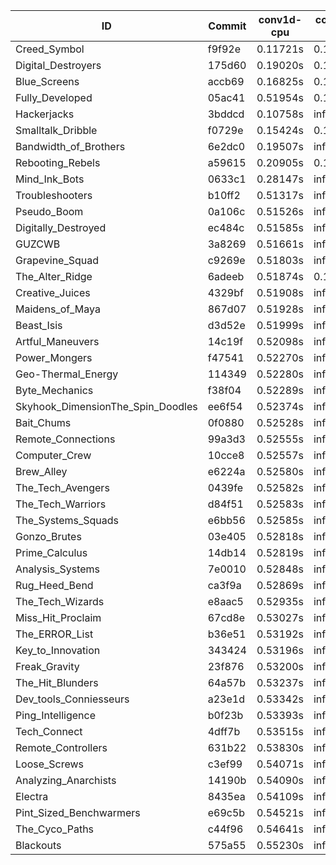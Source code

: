 |ID|Commit|conv1d-cpu|conv1d-gpu|DWSPConv2D-gpu|gemm-gpu|avg|
|-|-|-|-|-|-|-|
|Creed_Symbol|f9f92e|0.11721s|0.16477s|3.03019s|1.87420s|1.29659s|
|Digital_Destroyers|175d60|0.19020s|0.14026s|3.18954s|2.10358s|1.40589s|
|Blue_Screens|accb69|0.16825s|0.14011s|3.25011s|2.10859s|1.41676s|
|Fully_Developed|05ac41|0.51954s|0.16979s|3.28069s|2.29876s|1.56720s|
|Hackerjacks|3bddcd|0.10758s|infs|infs|4.65199s|infs|
|Smalltalk_Dribble|f0729e|0.15424s|0.13178s|infs|2.07783s|infs|
|Bandwidth_of_Brothers|6e2dc0|0.19507s|infs|infs|2.24224s|infs|
|Rebooting_Rebels|a59615|0.20905s|0.15663s|infs|2.07416s|infs|
|Mind_Ink_Bots|0633c1|0.28147s|infs|infs|4.69007s|infs|
|Troubleshooters|b10ff2|0.51317s|infs|infs|4.68558s|infs|
|Pseudo_Boom|0a106c|0.51526s|infs|infs|4.63260s|infs|
|Digitally_Destroyed|ec484c|0.51585s|infs|infs|4.66449s|infs|
|GUZCWB|3a8269|0.51661s|infs|infs|4.67882s|infs|
|Grapevine_Squad|c9269e|0.51803s|infs|infs|4.69740s|infs|
|The_Alter_Ridge|6adeeb|0.51874s|0.18287s|infs|4.74810s|infs|
|Creative_Juices|4329bf|0.51908s|infs|infs|4.68515s|infs|
|Maidens_of_Maya|867d07|0.51928s|infs|infs|4.70157s|infs|
|Beast_Isis|d3d52e|0.51999s|infs|infs|4.66130s|infs|
|Artful_Maneuvers|14c19f|0.52098s|infs|infs|4.68555s|infs|
|Power_Mongers|f47541|0.52270s|infs|infs|4.67992s|infs|
|Geo-Thermal_Energy|114349|0.52280s|infs|infs|4.66567s|infs|
|Byte_Mechanics|f38f04|0.52289s|infs|infs|4.69112s|infs|
|Skyhook_DimensionThe_Spin_Doodles|ee6f54|0.52374s|infs|infs|4.63184s|infs|
|Bait_Chums|0f0880|0.52528s|infs|infs|4.73388s|infs|
|Remote_Connections|99a3d3|0.52555s|infs|infs|4.65561s|infs|
|Computer_Crew|10cce8|0.52557s|infs|infs|4.74918s|infs|
|Brew_Alley|e6224a|0.52580s|infs|infs|4.69791s|infs|
|The_Tech_Avengers|0439fe|0.52582s|infs|infs|4.66115s|infs|
|The_Tech_Warriors|d84f51|0.52583s|infs|infs|4.68122s|infs|
|The_Systems_Squads|e6bb56|0.52585s|infs|infs|4.69935s|infs|
|Gonzo_Brutes|03e405|0.52818s|infs|infs|4.65726s|infs|
|Prime_Calculus|14db14|0.52819s|infs|infs|4.66493s|infs|
|Analysis_Systems|7e0010|0.52848s|infs|infs|4.64358s|infs|
|Rug_Heed_Bend|ca3f9a|0.52869s|infs|infs|5.08691s|infs|
|The_Tech_Wizards|e8aac5|0.52935s|infs|infs|4.69795s|infs|
|Miss_Hit_Proclaim|67cd8e|0.53027s|infs|infs|4.67689s|infs|
|The_ERROR_List|b36e51|0.53192s|infs|infs|4.66517s|infs|
|Key_to_Innovation|343424|0.53196s|infs|infs|4.65350s|infs|
|Freak_Gravity|23f876|0.53200s|infs|infs|4.66747s|infs|
|The_Hit_Blunders|64a57b|0.53237s|infs|infs|4.67887s|infs|
|Dev_tools_Conniesseurs|a23e1d|0.53342s|infs|infs|4.75211s|infs|
|Ping_Intelligence|b0f23b|0.53393s|infs|infs|4.67152s|infs|
|Tech_Connect|4dff7b|0.53515s|infs|infs|4.66144s|infs|
|Remote_Controllers|631b22|0.53830s|infs|infs|4.72493s|infs|
|Loose_Screws|c3ef99|0.54071s|infs|infs|4.63277s|infs|
|Analyzing_Anarchists|14190b|0.54090s|infs|infs|4.67276s|infs|
|Electra|8435ea|0.54109s|infs|infs|4.66869s|infs|
|Pint_Sized_Benchwarmers|e69c5b|0.54521s|infs|infs|4.68891s|infs|
|The_Cyco_Paths|c44f96|0.54641s|infs|infs|4.68107s|infs|
|Blackouts|575a55|0.55230s|infs|infs|4.68129s|infs|
